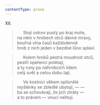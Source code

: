 ```yaml
---
contentType: prose
---
```


XII.

>      Stojí ostrov pustý po kraj moře,  
> na něm v hrobech otců dávné mravy,  
> bouřná vlna časů každodenně  
> hrob z nich jeden v bezdné lůno splaví.

>      Kolem hrobů pestrá moudrost otců,  
> pestří opeřenci polétají,  
> a ty runy po náhrobcích lidem  
> celý svět a celou dobu tají.

>      Ve kostnici věkem oplísnělé  
> myšlénky se zbledlé ubytují, — —  
> ba se schovávají, že jich ztráty —  
> a to právem — vnuci nelitují.
